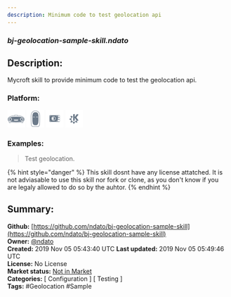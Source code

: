 ```yaml
---
description: Minimum code to test geolocation api
---
```


### _bj-geolocation-sample-skill.ndato_  
## Description:  
Mycroft skill to provide minimum code to test the geolocation api.  
  
  
### Platform:  
 ![Mark I](../.gitbook/assets/mark-1-icon.png)  ![Mark II](../.gitbook/assets/mark-2-icon.png)  ![Picroft](../.gitbook/assets/picroft-icon.png)  ![plasmoid](../.gitbook/assets/kde.png)   
### Examples:  
> Test geolocation.  
  
{% hint style="danger" %}
This skill dosnt have any license attatched. It is not adviasable to use this skill nor fork or clone, as you don't know if you are legaly allowed to do so by the auhtor.
{% endhint %}
  
## Summary:  
**Github:** [https://github.com/ndato/bj-geolocation-sample-skill](https://github.com/ndato/bj-geolocation-sample-skill)  
**Owner:** [@ndato](https://github.com/ndato)  
**Created:** 2019 Nov 05 05:43:40 UTC  **Last updated:** 2019 Nov 05 05:49:46 UTC  
**License:** No License  
**Market status:** [Not in Market](https://market.mycroft.ai/skill/)  
**Categories:** [ Configuration ] [ Testing ]   
**Tags:** \#Geolocation \#Sample   
